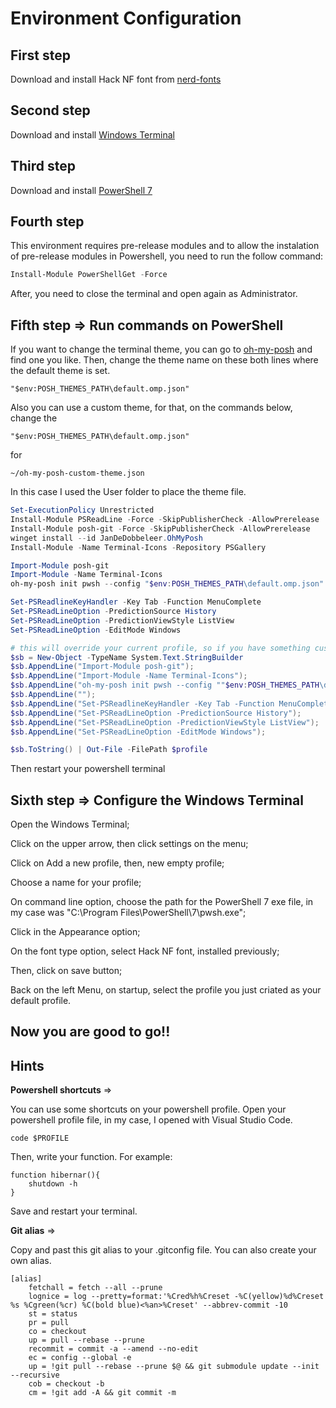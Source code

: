 # Environment Configuration

## First step

Download and install Hack NF font from [nerd-fonts](https://github.com/ryanoasis/nerd-fonts/blob/master/patched-fonts/Hack/Regular/complete/Hack%20Regular%20Nerd%20Font%20Complete%20Mono%20Windows%20Compatible.ttf)

## Second step

Download and install [Windows Terminal](https://apps.microsoft.com/store/detail/windows-terminal/9N0DX20HK701?hl=pt-br&gl=BR)

## Third step

Download and install [PowerShell 7](https://docs.microsoft.com/en-us/powershell/scripting/install/installing-powershell-on-windows)


## Fourth step

This environment requires pre-release modules and to allow the instalation of pre-release modules in Powershell, you need to run the follow command:

```powershell
Install-Module PowerShellGet -Force
```

After, you need to close the terminal and open again as Administrator.

## Fifth step => Run commands on PowerShell

If you want to change the terminal theme, you can go to [oh-my-posh](https://ohmyposh.dev/docs/themes) and find one you like.
Then, change the theme name on these both lines where the default theme is set.
```
"$env:POSH_THEMES_PATH\default.omp.json"
```

Also you can use a custom theme, for that, on the commands below, change the 
```
"$env:POSH_THEMES_PATH\default.omp.json"
``` 
for 
```
~/oh-my-posh-custom-theme.json
```
In this case I used the User folder to place the theme file.

```powershell
Set-ExecutionPolicy Unrestricted
Install-Module PSReadLine -Force -SkipPublisherCheck -AllowPrerelease
Install-Module posh-git -Force -SkipPublisherCheck -AllowPrerelease
winget install --id JanDeDobbeleer.OhMyPosh
Install-Module -Name Terminal-Icons -Repository PSGallery

Import-Module posh-git
Import-Module -Name Terminal-Icons
oh-my-posh init pwsh --config "$env:POSH_THEMES_PATH\default.omp.json" | Invoke-Expression

Set-PSReadlineKeyHandler -Key Tab -Function MenuComplete
Set-PSReadLineOption -PredictionSource History
Set-PSReadLineOption -PredictionViewStyle ListView
Set-PSReadLineOption -EditMode Windows

# this will override your current profile, so if you have something custom, do not execute this part, and set the parts you want manually.
$sb = New-Object -TypeName System.Text.StringBuilder
$sb.AppendLine("Import-Module posh-git");
$sb.AppendLine("Import-Module -Name Terminal-Icons");
$sb.AppendLine("oh-my-posh init pwsh --config ""$env:POSH_THEMES_PATH\default.omp.json"" | Invoke-Expression");
$sb.AppendLine("");
$sb.AppendLine("Set-PSReadlineKeyHandler -Key Tab -Function MenuComplete");
$sb.AppendLine("Set-PSReadLineOption -PredictionSource History");
$sb.AppendLine("Set-PSReadLineOption -PredictionViewStyle ListView");
$sb.AppendLine("Set-PSReadLineOption -EditMode Windows");

$sb.ToString() | Out-File -FilePath $profile
```

Then restart your powershell terminal

## Sixth step => Configure the Windows Terminal

Open the Windows Terminal;


Click on the upper arrow, then click settings on the menu;


Click on Add a new profile, then, new empty profile;


Choose a name for your profile;


On command line option, choose the path for the PowerShell 7 exe file, in my case was "C:\Program Files\PowerShell\7\pwsh.exe";


Click in the Appearance option;


On the font type option, select Hack NF font, installed previously;


Then, click on save button;


Back on the left Menu, on startup, select the profile you just criated as your default profile.

## Now you are good to go!!

## Hints

**Powershell shortcuts** =>


You can use some shortcuts on your powershell profile.
Open your powershell profile file, in my case, I opened with Visual Studio Code.
```
code $PROFILE
```
Then, write your function.
For example:
```
function hibernar(){
	shutdown -h
}
```
Save and restart your terminal.


**Git alias** =>


Copy and past this git alias to your .gitconfig file. You can also create your own alias.

```
[alias]
	fetchall = fetch --all --prune
	lognice = log --pretty=format:'%Cred%h%Creset -%C(yellow)%d%Creset %s %Cgreen(%cr) %C(bold blue)<%an>%Creset' --abbrev-commit -10
	st = status
	pr = pull
	co = checkout
	up = pull --rebase --prune
	recommit = commit -a --amend --no-edit    
	ec = config --global -e
	up = !git pull --rebase --prune $@ && git submodule update --init --recursive
	cob = checkout -b
	cm = !git add -A && git commit -m
```